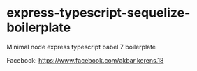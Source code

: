 # express-typescript-sequelize-boilerplate
Minimal node express typescript babel 7 boilerplate


Facebook: https://www.facebook.com/akbar.kerens.18